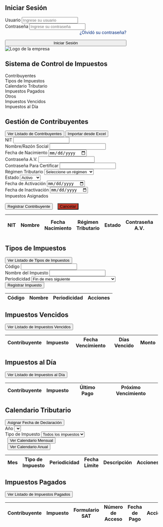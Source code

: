 <html><head><base href="." /><title>Sistema de Control de Impuestos</title>
<style>
:root {
  --primary: #002B7F;      /* National blue */
  --secondary: #003399;    /* Slightly lighter blue */
  --success: #27ae60;      /* Keep success green */
  --danger: #c0392b;       /* Keep danger red */
  --warning: #f39c12;      /* Keep warning orange */
  --light: #E8F0FF;       /* Light blue tinted background */
}

* {
  margin: 0;
  padding: 0;
  box-sizing: border-box;
  font-family: 'Segoe UI', Tahoma, Geneva, Verdana, sans-serif;
}

.menu-item i {
  margin-right: 8px;
}

body {
  background: var(--light);
}

#login-overlay {
  background: rgba(0, 0, 0, 0.8);
}

#login-overlay .modal {
  padding: 2rem;
  box-shadow: 0 4px 6px rgba(0, 0, 0, 0.1);
}

#login-overlay input {
  width: 100%;
  padding: 0.75rem;
  border: 1px solid #ddd;
  border-radius: 4px;
  font-size: 1rem;
}

#login-overlay .btn-primary {
  margin-top: 1rem;
}

.navbar {
  display: flex;
  align-items: center;
  gap: 1rem;
  background: var(--primary);
  background: linear-gradient(to bottom, var(--primary), var(--secondary));
  padding: 1rem;
  color: white;
}

.logo-container {
  width: 60px;
  height: 60px;
  background: white;
  border-radius: 8px;
  padding: 5px;
  display: flex;
  align-items: center;
  justify-content: center;
}

.logo-container img {
  max-width: 100%;
  max-height: 100%;
  object-fit: contain;
}

.navbar-content {
  flex: 1;
}

.menu {
  display: flex;
  gap: 1rem;
}

.menu-dropdown {
  position: relative;
  display: inline-block;
}

.dropdown-content {
  display: none;
  position: absolute;
  background: var(--primary);
  min-width: 200px;
  box-shadow: 0 8px 16px rgba(0,0,0,0.2);
  z-index: 1;
  border-radius: 4px;
  margin-top: 4px;
}

.menu-dropdown:hover .dropdown-content {
  display: block;
}

.dropdown-item {
  color: white;
  padding: 0.5rem 1rem;
  text-decoration: none;
  display: flex;
  align-items: center;
  cursor: pointer;
}

.dropdown-item:hover {
  background: var(--secondary);
}

.dropdown-item i {
  margin-right: 8px;
}

.menu-item {
  background: var(--secondary);
  color: white;
  padding: 0.5rem 1rem;
  border-radius: 4px;
  cursor: pointer;
  transition: all 0.3s ease;
  display: flex;
  align-items: center;
}

.menu-item:hover {
  background: var(--primary);
}

.content {
  padding: 2rem;
}

.section {
  display: none;
  background: linear-gradient(to bottom, #F5F8FF, #FFFFFF);
  padding: 2rem;
  border-radius: 8px;
  box-shadow: 0 2px 4px rgba(0,0,0,0.1);
}

.section.active {
  display: block;
}

.form-group {
  margin-bottom: 1rem;
}

label {
  display: block;
  margin-bottom: 0.5rem;
  color: var(--primary);
}

input, select {
  width: 100%;
  padding: 0.5rem;
  border: 1px solid #ddd;
  border-radius: 4px;
}

button {
  background: var(--primary);
  color: white;
  border: none;
  padding: 0.5rem 1rem;
  border-radius: 4px;
  cursor: pointer;
}

button:hover {
  background: var(--secondary);
}

table {
  width: 100%;
  border-collapse: collapse;
  margin-top: 1rem;
}

th, td {
  padding: 0.75rem 1rem; /* Increased horizontal padding */
  border: 1px solid #ddd;
  text-align: left;
  white-space: nowrap; /* Prevent text wrapping */
}

th {
  background: var(--primary);
  color: white;
}

.status {
  padding: 0.25rem 0.5rem;
  border-radius: 4px;
  color: white;
}

.status.vencido {
  background: var(--danger);
}

.status.aldia {
  background: var(--success);
}

.estado-activo {
  color: var(--success);
  font-weight: bold;
}

.estado-inactivo {
  color: var(--danger);
  font-weight: bold;
}

.form-columns {
  display: grid;
  grid-template-columns: 1fr 1fr;
  gap: 2rem;
}

.column {
  display: flex;
  flex-direction: column;
  gap: 1rem;
}

.action-buttons {
  margin-bottom: 1rem;
  display: flex;
  gap: 1rem;
}

.modal-overlay {
  display: none;
  position: fixed;
  top: 0;
  left: 0;
  right: 0;
  bottom: 0;
  background: rgba(0, 0, 0, 0.5);
  z-index: 1000;
}

.modal {
  position: fixed;
  top: 50%;
  left: 50%;
  transform: translate(-50%, -50%);
  background: linear-gradient(to bottom, #F5F8FF, #FFFFFF);
  border: 2px solid var(--primary);
  padding: 2rem;
  border-radius: 8px;
  width: 95%; /* Increased from 90% */
  max-width: 1400px; /* Increased from 1200px */
  overflow-y: auto;
  z-index: 1001;
}

.modal-close {
  position: absolute;
  top: 1rem;
  right: 1rem;
  background: var(--danger);
  color: white;
  border: none;
  padding: 0.5rem 1rem;
  border-radius: 4px;
  cursor: pointer;
}

.section table {
  display: none;
}

.calendar-filters {
  display: flex;
  gap: 1rem;
  margin-bottom: 1rem;
}

.calendar-filters .form-group {
  flex: 1;
  max-width: 200px;
}

#calendario-table td {
  padding: 0.75rem;
}

#calendario-table tr:nth-child(even) {
  background-color: #f8f9fa;
}

#calendario-table tr:hover {
  background-color: #e9ecef;
}

.checkbox-group {
  border: 1px solid #ddd;
  padding: 10px;
  border-radius: 4px;
  max-height: 200px;
  overflow-y: auto;
}

.checkbox-item {
  display: flex;
  align-items: center;
  margin-bottom: 8px;
}

.checkbox-item input[type="checkbox"] {
  width: auto;
  margin-right: 8px;
}

.checkbox-item label {
  margin: 0;
  flex: 1;
}

.btn-primary {
  background: var(--primary);
  color: white;
  border: none;
  padding: 0.5rem 1rem;
  border-radius: 4px;
  cursor: pointer;
  display: flex;
  align-items: center;
  gap: 0.5rem;
}

.btn-primary:hover {
  background: var(--secondary);
}

.btn-primary i {
  font-size: 0.9em;
}

.calendario-mensual {
  width: 100%;
  border-collapse: collapse;
  margin-top: 1rem;
}

.calendario-mensual th,
.calendario-mensual td {
  padding: 0.75rem;
  border: 1px solid #ddd;
  text-align: left;
}

.calendario-mensual th {
  background: var(--primary);
  color: white;
}

.calendario-mensual tr:nth-child(even) {
  background-color: #f8f9fa;
}

.calendario-mensual tr:hover {
  background-color: #e9ecef;
}

.modal h3 {
  margin-bottom: 1rem;
  color: var(--primary);
}

.calendar-grid {
  display: grid;
  grid-template-columns: repeat(7, 1fr);
  gap: 1px;
  background: var(--secondary);
  padding: 1px;
  margin: 15px 0;
  max-width: 600px; /* Reduced from 800px */
}

.calendar-header {
  background: var(--primary);
  color: white;
  padding: 6px; /* Reduce padding */
  text-align: center;
  font-weight: bold;
  font-size: 0.9em; /* Reduce font size */
}

.calendar-day {
  background: #F5F8FF;
  min-height: 70px; /* Reduced from 80px */
  padding: 6px; /* Reduced from 8px */
  position: relative;
}

.day-number {
  position: absolute;
  top: 3px;
  left: 3px;
  font-weight: bold;
  color: var(--primary);
  font-size: 0.9em; /* Reduce font size */
}

.event-dots {
  position: absolute;
  bottom: 3px;
  left: 3px;
  display: flex;
  gap: 3px; /* Increased from 2px to give more space between larger dots */
}

.event-dot {
  width: 10px; /* Increased from 6px */
  height: 10px; /* Increased from 6px */
  border-radius: 50%;
  background: var(--primary); /* Changed to match primary color variable */
}

.events-list {
  margin-top: 15px;
  border-top: 2px solid var(--primary);
  padding-top: 15px;
  font-size: 0.9em; /* Reduce font size */
}

.event-day {
  margin: 15px 0;
  padding: 12px;
  background: white;
  border-radius: 6px;
  box-shadow: 0 2px 4px rgba(0,0,0,0.1);
}

.event-item {
  margin: 8px 0;
  padding: 12px;
  border-left: 3px solid var(--primary);
  background: #F5F8FF;
  border-radius: 6px;
}

.event-name {
  font-size: 1em; /* Reduce font size */
}

.event-desc {
  font-size: 0.9em; /* Reduce font size */
}

.calendario-anual {
  display: grid;
  grid-template-columns: repeat(3, 1fr);
  gap: 1.5rem;
  padding: 1rem;
}

.calendario-anual-mes {
  background: linear-gradient(to bottom, #F5F8FF, #FFFFFF);
  border: 1px solid var(--primary);
  padding: 1rem;
  box-shadow: 0 2px 4px rgba(0,0,0,0.1);
}

.calendario-anual-mes h3 {
  color: var(--primary);
  border-bottom: 2px solid var(--primary);
  padding-bottom: 0.5rem;
  margin-bottom: 1rem;
  text-align: center;
}

.evento-anual {
  border-left: 4px solid var(--primary);
  background: #F5F8FF;
  padding: 0.75rem;
  margin: 0.5rem 0;
  border-radius: 0 4px 4px 0;
}

.evento-anual-fecha {
  color: var(--primary);
  font-weight: bold;
  margin-bottom: 0.25rem;
}

.evento-anual-impuesto {
  font-weight: 500;
  margin-bottom: 0.25rem;
}

.evento-anual-desc {
  font-size: 0.9em;
  color: #666;
}

#contribuyentes-table {
  min-width: 100%;
  overflow-x: auto;
  display: block;
}

.tax-paid-checkbox {
  appearance: none;
  -webkit-appearance: none;
  width: 20px;
  height: 20px;
  border: 2px solid var(--primary);
  border-radius: 50%;
  margin: 0 4px;
  cursor: pointer;
  position: relative;
  vertical-align: middle;
  transition: all 0.3s ease;
}

.tax-paid-checkbox:checked {
  background-color: var(--success);
  border-color: var(--success);
}

.tax-paid-checkbox:checked::after {
  content: '✓';
  position: absolute;
  color: white;
  font-size: 12px;
  top: 50%;
  left: 50%;
  transform: translate(-50%, -50%);
}

.tax-list {
  display: flex;
  flex-wrap: wrap;
  gap: 8px;
  align-items: center;
}

.tax-item {
  display: flex;
  align-items: center;
  background: #F5F8FF;
  padding: 4px 8px;
  border-radius: 4px;
  border: 1px solid #ddd;
}

.file-upload-zone {
  border: 2px dashed var(--primary);
  padding: 2rem;
  text-align: center;
  margin: 1rem 0;
  border-radius: 8px;
  background: #f8f9fa;
  transition: all 0.3s ease;
  cursor: pointer;
}

.file-upload-zone.dragover {
  background: #e3e8ff;
  border-color: var(--secondary);
}

.file-upload-zone i {
  font-size: 2rem;
  color: var(--primary);
  margin-bottom: 1rem;
}

.uploaded-file {
  display: flex;
  align-items: center;
  gap: 1rem;
  background: white;
  padding: 0.5rem 1rem;
  border-radius: 4px;
  margin-top: 1rem;
}

.uploaded-file i {
  color: var(--danger);
  cursor: pointer;
}

/* Add these styles for the form inputs in the payment modal */
.modal .form-group input {
  width: 100%;
  padding: 8px;
  margin-bottom: 15px;
  border: 1px solid #ddd;
  border-radius: 4px;
}

/* Add to existing CSS */
.modal .form-group input[type="date"] {
  width: 100%;
  padding: 8px;
  margin-bottom: 15px;
  border: 1px solid #ddd;
  border-radius: 4px;
}
</style>
<link rel="stylesheet" href="https://cdnjs.cloudflare.com/ajax/libs/font-awesome/6.0.0/css/all.min.css">
<script src="https://cdnjs.cloudflare.com/ajax/libs/xlsx/0.18.5/xlsx.full.min.js"></script>
</head>
<body>
<div id="login-overlay" class="modal-overlay" style="display: block;">
  <div class="modal" style="max-width: 400px;">
    <h2>Iniciar Sesión</h2>
    <div id="login-form">
      <div class="form-group">
        <label>Usuario</label>
        <input type="text" id="username" placeholder="Ingrese su usuario">
      </div>
      <div class="form-group">
        <label>Contraseña</label>
        <input type="password" id="password" placeholder="Ingrese su contraseña">
      </div>
      <div style="text-align: right; margin-bottom: 1rem;">
        <a href="#" onclick="showRecoveryForm()" style="color: var(--primary); text-decoration: none;">
          ¿Olvidó su contraseña?
        </a>
      </div>
      <button onclick="login()" class="btn-primary" style="width: 100%;">
        <i class="fas fa-sign-in-alt"></i> Iniciar Sesión
      </button>
    </div>
    <div id="recovery-form" style="display: none;">
      <div class="form-group">
        <label>Usuario</label>
        <input type="text" id="recovery-username" placeholder="Ingrese su usuario">
      </div>
      <div class="form-group">
        <label>Pregunta de Seguridad</label>
        <p>¿Cuál es su número de identificación?</p>
        <input type="text" id="security-answer" placeholder="Ingrese su respuesta">
      </div>
      <div style="display: flex; gap: 1rem; margin-top: 1rem;">
        <button onclick="recoverPassword()" class="btn-primary" style="flex: 1;">
          <i class="fas fa-key"></i> Recuperar Contraseña
        </button>
        <button onclick="showLoginForm()" style="flex: 1; background: var(--secondary);">
          <i class="fas fa-arrow-left"></i> Volver
        </button>
      </div>
    </div>
  </div>
</div>

<nav class="navbar">
  <div class="logo-container">
    <img src="" alt="Logo de la empresa" id="logo-img">
  </div>
  <div class="navbar-content">
    <h1>Sistema de Control de Impuestos</h1>
    <div class="menu">
      <div class="menu-item" onclick="showSection('contribuyentes')">
        <i class="fas fa-users"></i>
        Contribuyentes
      </div>
      <div class="menu-item" onclick="showSection('tipos-impuestos')">
        <i class="fas fa-file-invoice-dollar"></i>
        Tipos de Impuestos
      </div>
      <div class="menu-item" onclick="showSection('calendario-tributario')">
        <i class="fas fa-calendar-alt"></i>
        Calendario Tributario
      </div>
      <div class="menu-item" onclick="showSection('impuestos-pagados')">
        <i class="fas fa-check-double"></i>
        Impuestos Pagados
      </div>
      <div class="menu-dropdown">
        <div class="menu-item">
          <i class="fas fa-ellipsis-h"></i>
          Otros
        </div>
        <div class="dropdown-content">
          <div class="dropdown-item" onclick="showSection('impuestos-vencidos')">
            <i class="fas fa-clock"></i>
            Impuestos Vencidos
          </div>
          <div class="dropdown-item" onclick="showSection('impuestos-aldia')">
            <i class="fas fa-check-circle"></i>
            Impuestos al Día
          </div>
        </div>
      </div>
    </div>
  </div>
</nav>

<div class="content">
  <!-- Sección Contribuyentes -->
  <div id="contribuyentes" class="section">
    <h2>Gestión de Contribuyentes</h2>
    <div class="action-buttons">
      <button onclick="showListadoContribuyentes()">Ver Listado de Contribuyentes</button>
      <button onclick="importarExcel()" class="btn-primary">
        <i class="fas fa-file-upload"></i> Importar desde Excel
      </button>
    </div>
    <form id="contribuyente-form">
      <div class="form-columns">
        <div class="column">
          <div class="form-group">
            <label>NIT</label>
            <input type="text" id="dni" required>
          </div>
          <div class="form-group">
            <label>Nombre/Razón Social</label>
            <input type="text" id="nombre" required>
          </div>
          <div class="form-group">
            <label>Fecha de Nacimiento</label>
            <input type="date" id="fechaNacimiento" required>
          </div>
          <div class="form-group">
            <label>Contraseña A.V.</label>
            <input type="text" id="contrasenaAV" required>
          </div>
          <div class="form-group">
            <label>Contraseña Para Certificar</label>
            <input type="text" id="contrasenaCertificar" required>
          </div>
        </div>
        <div class="column">
          <div class="form-group">
            <label>Régimen Tributario</label>
            <select id="regimenTributario" required>
              <option value="">Seleccione un régimen</option>
              <option value="pequeno">Pequeño Contribuyente</option>
              <option value="simplificado">Régimen Simplificado</option>
              <option value="general">Régimen General</option>
              <option value="especial">Régimen Especial</option>
            </select>
          </div>
          <div class="form-group">
            <label>Estado</label>
            <select id="estado" required>
              <option value="activo">Activo</option>
              <option value="inactivo">Inactivo</option>
            </select>
          </div>
          <div class="form-group">
            <label>Fecha de Activación</label>
            <input type="date" id="fechaActivacion">
          </div>
          <div class="form-group">
            <label>Fecha de Inactivación</label>
            <input type="date" id="fechaInactivacion">
          </div>
        </div>
        <!-- Add this new column to the form-columns div in the contribuyentes section -->
        <div class="column">
          <div class="form-group">
            <label>Impuestos Asignados</label>
            <div id="impuestos-asignados" class="checkbox-group">
              <!-- Will be populated dynamically -->
            </div>
          </div>
        </div>
      </div>
      <div style="display: flex; gap: 1rem; margin-top: 1rem;">
        <button type="submit">Registrar Contribuyente</button>
        <button type="button" onclick="cancelarFormContribuyente()" style="background: var(--danger);">Cancelar</button>
      </div>
    </form>
    <table id="contribuyentes-table">
      <thead>
        <tr>
          <th>NIT</th>
          <th>Nombre</th>
          <th>Fecha Nacimiento</th>
          <th>Régimen Tributario</th>
          <th>Estado</th>
          <th>Contraseña A.V.</th>
          <th>Contraseña Para Certificar</th>
          <th>Impuestos Asignados</th>
          <th>Acciones</th>
        </tr>
      </thead>
      <tbody></tbody>
    </table>
  </div>

  <!-- Sección Tipos de Impuestos -->
  <div id="tipos-impuestos" class="section">
    <h2>Tipos de Impuestos</h2>
    <div class="action-buttons">
      <button onclick="showListadoImpuestos()">Ver Listado de Tipos de Impuestos</button>
    </div>
    <form id="impuesto-form">
      <div class="form-group">
        <label>Código</label>
        <input type="text" id="codigo" required>
      </div>
      <div class="form-group">
        <label>Nombre del Impuesto</label>
        <input type="text" id="nombre-impuesto" required>
      </div>
      <div class="form-group">
        <label>Periodicidad</label>
        <select id="periodicidad">
            <option value="findemes">Fin de mes siguiente</option>
            <option value="primeros13dias">Primeros 13 días hábiles del siguiente mes</option>
            <option value="trimestral">Trimestral fin del mes siguiente</option>
            <option value="primeros24dias">Primeros 24 días hábiles del siguiente mes</option>
            <option value="semestral">Semestral fin de mes siguiente</option>
            <option value="anual">31 de Marzo del siguiente año</option>
            <option value="primeros10dias">Primeros 10 días hábiles del siguiente mes</option>
            <option value="primeros20dias">Primeros 20 días hábiles del siguiente mes</option>
        </select>
      </div>
      <button type="submit">Registrar Impuesto</button>
    </form>
    <table id="impuestos-table">
      <thead>
        <tr>
          <th>Código</th>
          <th>Nombre</th>
          <th>Periodicidad</th>
          <th>Acciones</th>
        </tr>
      </thead>
      <tbody></tbody>
    </table>
  </div>

  <!-- Sección Impuestos Vencidos -->
  <div id="impuestos-vencidos" class="section">
    <h2>Impuestos Vencidos</h2>
    <div class="action-buttons">
      <button onclick="showListadoVencidos()">Ver Listado de Impuestos Vencidos</button>
    </div>
    <table id="vencidos-table">
      <thead>
        <tr>
          <th>Contribuyente</th>
          <th>Impuesto</th>
          <th>Fecha Vencimiento</th>
          <th>Días Vencido</th>
          <th>Monto</th>
        </tr>
      </thead>
      <tbody></tbody>
    </table>
  </div>

  <!-- Sección Impuestos al Día -->
  <div id="impuestos-aldia" class="section">
    <h2>Impuestos al Día</h2>
    <div class="action-buttons">
      <button onclick="showListadoAlDia()">Ver Listado de Impuestos al Día</button>
    </div>
    <table id="aldia-table">
      <thead>
        <tr>
          <th>Contribuyente</th>
          <th>Impuesto</th>
          <th>Último Pago</th>
          <th>Próximo Vencimiento</th>
        </tr>
      </thead>
      <tbody></tbody>
    </table>
  </div>

  <!-- Sección Calendario Tributario -->
  <div id="calendario-tributario" class="section">
    <h2>Calendario Tributario</h2>
    <div class="action-buttons">
      <button onclick="showCalendarioTributario()">Asignar Fecha de Declaración</button>
    </div>
    <div class="calendar-filters">
      <div class="form-group">
        <label>Año</label>
        <select id="calendar-year" onchange="actualizarCalendarioTributario()">
          <!-- Will be populated dynamically -->
        </select>
      </div>
      <div class="form-group">
        <label>Tipo de Impuesto</label>
        <select id="calendar-tax-type" onchange="actualizarCalendarioTributario()">
          <option value="todos">Todos los impuestos</option>
        </select>
      </div>
      <!-- New button -->
      <div class="form-group">
        <label>&nbsp;</label>
        <button onclick="mostrarCalendarioMensual()" class="btn-primary">
          <i class="fas fa-calendar-day"></i> Ver Calendario Mensual
        </button>
      </div>
      <div class="form-group">
        <label>&nbsp;</label>
        <button onclick="mostrarCalendarioAnual()" class="btn-primary">
          <i class="fas fa-calendar"></i> Ver Calendario Anual
        </button>
      </div>
    </div>
    <table id="calendario-table">
      <thead>
        <tr>
          <th>Mes</th>
          <th>Tipo de Impuesto</th>
          <th>Periodicidad</th>
          <th>Fecha Límite</th>
          <th>Descripción</th>
          <th>Acciones</th>
        </tr>
      </thead>
      <tbody></tbody>
    </table>
  </div>
  
  <!-- Sección Impuestos Pagados -->
  <div id="impuestos-pagados" class="section">
    <h2>Impuestos Pagados</h2>
    <div class="action-buttons">
      <button onclick="showListadoPagados()">Ver Listado de Impuestos Pagados</button>
    </div>
    <table id="pagados-table">
      <thead>
        <tr>
          <th>Contribuyente</th>
          <th>Impuesto</th>
          <th>Formulario SAT</th>
          <th>Número de Acceso</th>
          <th>Fecha de Pago</th>
          <th>Acciones</th>
        </tr>
      </thead>
      <tbody></tbody>
    </table>
  </div>
</div>

<script>
let contribuyentes = [];
let tiposImpuestos = [];
let contribuyentesImpuestos = [];
let pagosImpuestos = [];

document.addEventListener('DOMContentLoaded', () => {
  document.getElementById('login-overlay').style.display = 'block';
  showSection('contribuyentes');
  
  // Set default activation date to current date
  const today = new Date().toISOString().split('T')[0];
  document.getElementById('fechaActivacion').value = today;
  
  populateImpuestosCheckboxes();
  actualizarSelectAnios(); // Add this line

  // Add logo upload functionality
  const logoImg = document.getElementById('logo-img');
  
  // Create a hidden file input
  const fileInput = document.createElement('input');
  fileInput.type = 'file';
  fileInput.accept = 'image/*';
  fileInput.style.display = 'none';
  document.body.appendChild(fileInput);

  // Make the logo container clickable to trigger file selection
  const logoContainer = document.querySelector('.logo-container');
  logoContainer.style.cursor = 'pointer';
  logoContainer.title = 'Haga clic para cargar un logo';
  logoContainer.addEventListener('click', () => fileInput.click());

  // Handle file selection
  fileInput.addEventListener('change', (e) => {
    const file = e.target.files[0];
    if (file) {
      const reader = new FileReader();
      reader.onload = (event) => {
        logoImg.src = event.target.result;
        // Store in localStorage to persist across page reloads
        localStorage.setItem('companyLogo', event.target.result);
      };
      reader.readAsDataURL(file);
    }
  });

  // Load saved logo if exists
  const savedLogo = localStorage.getItem('companyLogo');
  if (savedLogo) {
    logoImg.src = savedLogo;
  }

  document.getElementById('contribuyente-form').addEventListener('submit', (e) => {
    e.preventDefault();
    const impuestosSeleccionados = Array.from(document.querySelectorAll('#impuestos-asignados input[type="checkbox"]:checked'))
      .map(checkbox => checkbox.value);
    
    const contribuyente = {
      dni: document.getElementById('dni').value,
      nombre: document.getElementById('nombre').value,
      fechaNacimiento: document.getElementById('fechaNacimiento').value,
      contrasenaAV: document.getElementById('contrasenaAV').value,
      contrasenaCertificar: document.getElementById('contrasenaCertificar').value,
      regimenTributario: document.getElementById('regimenTributario').value,
      estado: document.getElementById('estado').value,
      impuestosAsignados: impuestosSeleccionados,
      impuestosPagados: {}
    };
    
    contribuyentes.push(contribuyente);
    actualizarTablaContribuyentes();
    e.target.reset();
  });

  document.getElementById('impuesto-form').addEventListener('submit', (e) => {
    e.preventDefault();
    const impuesto = {
      codigo: document.getElementById('codigo').value,
      nombre: document.getElementById('nombre-impuesto').value,
      periodicidad: document.getElementById('periodicidad').value
    };
    tiposImpuestos.push(impuesto);
    actualizarTablaImpuestos();
    e.target.reset();
  });

  actualizarSelectTiposImpuestos();
  actualizarCalendarioTributario();
});

function login() {
  const username = document.getElementById('username').value;
  const password = document.getElementById('password').value;

  if (username === 'Maynor' && password === '1977362013') {
    document.getElementById('login-overlay').style.display = 'none';
  } else {
    alert('Usuario o contraseña incorrectos');
  }
}

function showRecoveryForm() {
  document.getElementById('login-form').style.display = 'none';
  document.getElementById('recovery-form').style.display = 'block';
}

function showLoginForm() {
  document.getElementById('login-form').style.display = 'block';
  document.getElementById('recovery-form').style.display = 'none';
}

function recoverPassword() {
  const username = document.getElementById('recovery-username').value;
  const securityAnswer = document.getElementById('security-answer').value;

  if (username === 'Maynor' && securityAnswer === '1977362013') {
    alert('Su contraseña es: 1977362013');
    showLoginForm();
  } else {
    alert('Los datos ingresados no son correctos');
  }
}

// Add this to ensure login screen shows on page load
document.addEventListener('DOMContentLoaded', () => {
  document.getElementById('login-overlay').style.display = 'block';
});

// Add this to hide content until logged in
function showSection(sectionId) {
  // Check if logged in
  if (document.getElementById('login-overlay').style.display !== 'none') {
    return; // Don't show sections if not logged in
  }
  
  document.querySelectorAll('.section').forEach(section => {
    section.classList.remove('active');
  });
  document.getElementById(sectionId).classList.add('active');
}

function actualizarSelectAnios() {
  const selectYear = document.getElementById('calendar-year');
  const currentYear = new Date().getFullYear();
  const startYear = currentYear - 2;
  const endYear = currentYear + 10;
  
  selectYear.innerHTML = '';
  
  for(let year = startYear; year <= endYear; year++) {
    const option = document.createElement('option');
    option.value = year;
    option.textContent = year;
    if(year === currentYear) {
      option.selected = true;
    }
    selectYear.appendChild(option);
  }
}

function populateImpuestosCheckboxes() {
  const container = document.getElementById('impuestos-asignados');
  container.innerHTML = tiposImpuestos.map(impuesto => `
    <div class="checkbox-item">
      <input type="checkbox" id="impuesto-${impuesto.codigo}" value="${impuesto.codigo}">
      <label for="impuesto-${impuesto.codigo}">${impuesto.nombre}</label>
    </div>
  `).join('');
}

function actualizarTablaContribuyentes() {
  const tbody = document.querySelector('#contribuyentes-table tbody');
  tbody.innerHTML = '';
  contribuyentes.forEach(c => {
    const impuestosAsignadosHTML = c.impuestosAsignados
      .map(codigo => {
        const impuesto = tiposImpuestos.find(i => i.codigo === codigo);
        // Skip if the tax is already paid
        if (!impuesto || (c.impuestosPagados && c.impuestosPagados[codigo])) return '';
        return `
          <div class="tax-item" id="tax-item-${c.dni}-${codigo}">
            <input type="checkbox" 
                   class="tax-paid-checkbox" 
                   id="paid-${c.dni}-${codigo}"
                   onchange="marcarImpuestoPagado('${c.dni}', '${codigo}', this.checked)">
            <label for="paid-${c.dni}-${codigo}">${impuesto.nombre}</label>
          </div>
        `;
      })
      .filter(html => html !== '') // Remove empty strings
      .join('');
      
    const tr = document.createElement('tr');
    tr.innerHTML = `
      <td>${c.dni}</td>
      <td>${c.nombre}</td>
      <td>${c.fechaNacimiento}</td>
      <td>${c.regimenTributario}</td>
      <td class="${c.estado === 'activo' ? 'estado-activo' : 'estado-inactivo'}">${c.estado}</td>
      <td>${c.contrasenaAV}</td>
      <td>${c.contrasenaCertificar}</td>
      <td><div class="tax-list">${impuestosAsignadosHTML}</div></td>
      <td>
        <button onclick="editarContribuyente('${c.dni}')">Editar</button>
        <button onclick="eliminarContribuyente('${c.dni}')">Eliminar</button>
      </td>
    `;
    tbody.appendChild(tr);
  });
}

function marcarImpuestoPagado(dni, codigoImpuesto, checked) {
  if (checked) {
    // Get current date to determine previous month (since payments are for previous period)
    const currentDate = new Date();
    const previousMonth = currentDate.getMonth() === 0 ? 11 : currentDate.getMonth() - 1;
    const previousMonthYear = currentDate.getMonth() === 0 ? currentDate.getFullYear() - 1 : currentDate.getFullYear();
    const meses = [
      'Enero', 'Febrero', 'Marzo', 'Abril', 'Mayo', 'Junio',
      'Julio', 'Agosto', 'Septiembre', 'Octubre', 'Noviembre', 'Diciembre'
    ];

    const modalContent = `
      <div class="form-group">
        <label>Número de Formulario SAT</label>
        <input type="text" id="numero-formulario-sat" required 
               placeholder="Ingrese el número de formulario SAT">
      </div>
      <div class="form-group">
        <label>Número de Acceso</label>
        <input type="text" id="numero-acceso" required 
               placeholder="Ingrese el número de acceso">
      </div>
      <div class="form-group">
        <label>Fecha de Pago</label>
        <input type="date" id="fecha-pago" required>
      </div>
      <div class="form-group">
        <label>Periodo que corresponde al pago:</label>
        <p style="color: var(--primary); font-weight: bold; margin: 10px 0;">
          ${meses[previousMonth]} ${previousMonthYear}
        </p>
      </div>
      <div class="form-group">
        <label>Documento PDF del Formulario</label>
        <div id="dropzone" class="file-upload-zone">
          <i class="fas fa-file-pdf"></i>
          <p>Arrastre aquí el documento PDF o haga clic para seleccionarlo</p>
          <input type="file" id="pdf-file" accept=".pdf" style="display: none;">
        </div>
        <div id="uploaded-files"></div>
      </div>
      <button onclick="confirmarPagoImpuesto('${dni}', '${codigoImpuesto}', '${meses[previousMonth]}', '${previousMonthYear}')" class="btn-primary">
        Confirmar Pago
      </button>
    `;
    showModal(modalContent, 'Registro de Pago de Impuesto');
    
    // Set default date to today
    document.getElementById('fecha-pago').valueAsDate = new Date();
    
    // Add dropzone functionality
    const dropzone = document.getElementById('dropzone');
    const fileInput = document.getElementById('pdf-file');
    const uploadedFiles = document.getElementById('uploaded-files');
    
    dropzone.onclick = () => fileInput.click();
    
    fileInput.onchange = (e) => handleFileUpload(e.target.files[0]);
    
    dropzone.ondragover = (e) => {
      e.preventDefault();
      dropzone.classList.add('dragover');
    };
    
    dropzone.ondragleave = () => dropzone.classList.remove('dragover');
    
    dropzone.ondrop = (e) => {
      e.preventDefault();
      dropzone.classList.remove('dragover');
      const file = e.dataTransfer.files[0];
      if (file && file.type === 'application/pdf') {
        handleFileUpload(file);
      } else {
        alert('Por favor, seleccione un archivo PDF');
      }
    };
  }
}

// Update confirmarPagoImpuesto to include month and year
function confirmarPagoImpuesto(dni, codigoImpuesto, mes, anio) {
  const numeroFormulario = document.getElementById('numero-formulario-sat').value;
  const numeroAcceso = document.getElementById('numero-acceso').value;
  const fechaPago = document.getElementById('fecha-pago').value;
  const pdfFile = document.getElementById('pdf-file').files[0];
  
  if (numeroFormulario && numeroAcceso && fechaPago) {
    if (!pdfFile) {
      if (!confirm('No ha adjuntado el documento PDF. ¿Desea continuar sin él?')) {
        return;
      }
    }
    
    const contribuyente = contribuyentes.find(c => c.dni === dni);
    if (contribuyente) {
      if (!contribuyente.impuestosPagados) {
        contribuyente.impuestosPagados = {};
      }
      
      // Convert PDF file to base64 for storage
      if (pdfFile) {
        const reader = new FileReader();
        reader.onload = function(e) {
          contribuyente.impuestosPagados[codigoImpuesto] = {
            pagado: true,
            numeroFormulario,
            numeroAcceso,
            fechaPago,
            periodoMes: mes,
            periodoAnio: anio,
            documentoPDF: {
              nombre: pdfFile.name,
              tipo: pdfFile.type,
              datos: e.target.result
            }
          };
          
          // Hide the tax item
          const taxItem = document.querySelector(`#tax-item-${dni}-${codigoImpuesto}`);
          if (taxItem) {
            taxItem.style.display = 'none';
          }
          
          actualizarTablaPagados();
          closeModal(document.querySelector('.modal-close'));
        };
        reader.readAsDataURL(pdfFile);
      } else {
        contribuyente.impuestosPagados[codigoImpuesto] = {
          pagado: true,
          numeroFormulario,
          numeroAcceso,
          fechaPago,
          periodoMes: mes,
          periodoAnio: anio,
          documentoPDF: null
        };
        
        const taxItem = document.querySelector(`#tax-item-${dni}-${codigoImpuesto}`);
        if (taxItem) {
          taxItem.style.display = 'none';
        }
        
        actualizarTablaPagados();
        closeModal(document.querySelector('.modal-close'));
      }
    }
  } else {
    alert('Por favor complete todos los campos requeridos');
  }
}

// Update actualizarTablaPagados to show period information
function actualizarTablaPagados() {
  const tbody = document.querySelector('#pagados-table tbody');
  tbody.innerHTML = '';
  
  contribuyentes.forEach(c => {
    if (c.impuestosPagados) {
      Object.entries(c.impuestosPagados).forEach(([codigoImpuesto, pago]) => {
        const impuesto = tiposImpuestos.find(i => i.codigo === codigoImpuesto);
        if (impuesto && pago.pagado) {
          const tr = document.createElement('tr');
          tr.innerHTML = `
            <td>${c.nombre}</td>
            <td>${impuesto.nombre}<br>
                <small style="color: var(--primary)">
                  Periodo: ${pago.periodoMes} ${pago.periodoAnio}
                </small>
            </td>
            <td>${pago.numeroFormulario}</td>
            <td>${pago.numeroAcceso}</td>
            <td>${pago.fechaPago}</td>
            <td>
              <div style="display: flex; gap: 8px;">
                <a href="https://declaraguate.sat.gob.gt/declaraguate-web/formularios/buscarFormulario.iface" 
                   target="_blank" 
                   class="btn-primary"
                   style="text-decoration: none;">
                  <i class="fas fa-external-link-alt"></i> Ver en SAT
                </a>
                ${pago.documentoPDF ? `
                  <button onclick="verPDF('${c.dni}', '${codigoImpuesto}')" class="btn-primary">
                    <i class="fas fa-file-pdf"></i> Ver PDF
                  </button>
                ` : ''}
              </div>
            </td>
          `;
          tbody.appendChild(tr);
        }
      });
    }
  });
}

function verPDF(dni, codigoImpuesto) {
  const contribuyente = contribuyentes.find(c => c.dni === dni);
  if (contribuyente && contribuyente.impuestosPagados[codigoImpuesto]?.documentoPDF) {
    const pdfData = contribuyente.impuestosPagados[codigoImpuesto].documentoPDF;
    
    // Create modal content with PDF viewer
    const modalContent = `
      <div style="height: 80vh; width: 100%;">
        <object
          data="${pdfData.datos}"
          type="application/pdf"
          width="100%"
          height="100%"
        >
          <p>Tu navegador no puede mostrar el PDF directamente. 
             <a href="${pdfData.datos}" target="_blank" download="${pdfData.nombre}">
               Haz clic aquí para descargar el archivo
             </a>
          </p>
        </object>
      </div>
    `;
    
    showModal(modalContent, `Visualización de ${pdfData.nombre}`);
  } else {
    alert('No se encontró el documento PDF asociado.');
  }
}

function showListadoPagados() {
  const table = document.querySelector('#pagados-table').cloneNode(true);
  showModal(table.outerHTML, 'Listado de Impuestos Pagados');
}

function actualizarTablaImpuestos() {
  const tbody = document.querySelector('#impuestos-table tbody');
  tbody.innerHTML = '';
  tiposImpuestos.forEach(i => {
    const tr = document.createElement('tr');
    tr.innerHTML = `
      <td>${i.codigo}</td>
      <td>${i.nombre}</td>
      <td>${i.periodicidad}</td>
      <td>
        <button onclick="editarImpuesto('${i.codigo}')">Editar</button>
        <button onclick="eliminarImpuesto('${i.codigo}')">Eliminar</button>
      </td>
    `;
    tbody.appendChild(tr);
  });
  actualizarSelectTiposImpuestos();
  populateImpuestosCheckboxes();
  actualizarCalendarioTributario();
}

function editarContribuyente(dni) {
  const contribuyente = contribuyentes.find(c => c.dni === dni);
  if (contribuyente) {
    document.getElementById('dni').value = contribuyente.dni;
    document.getElementById('nombre').value = contribuyente.nombre;
    document.getElementById('fechaNacimiento').value = contribuyente.fechaNacimiento;
    document.getElementById('contrasenaAV').value = contribuyente.contrasenaAV;
    document.getElementById('contrasenaCertificar').value = contribuyente.contrasenaCertificar;
    document.getElementById('regimenTributario').value = contribuyente.regimenTributario;
    document.getElementById('estado').value = contribuyente.estado;
    
    // Check the corresponding tax checkboxes
    document.querySelectorAll('#impuestos-asignados input[type="checkbox"]')
      .forEach(checkbox => {
        checkbox.checked = contribuyente.impuestosAsignados.includes(checkbox.value);
      });
  }
}

function eliminarContribuyente(dni) {
  contribuyentes = contribuyentes.filter(c => c.dni !== dni);
  actualizarTablaContribuyentes();
}

function editarImpuesto(codigo) {
  const impuesto = tiposImpuestos.find(i => i.codigo === codigo);
  if (impuesto) {
    document.getElementById('codigo').value = impuesto.codigo;
    document.getElementById('nombre-impuesto').value = impuesto.nombre;
    document.getElementById('periodicidad').value = impuesto.periodicidad;
  }
}

function eliminarImpuesto(codigo) {
  tiposImpuestos = tiposImpuestos.filter(i => i.codigo !== codigo);
  actualizarTablaImpuestos();
}

function generarDatosEjemplo() {
  const fechaActual = new Date();
  const impuestosVencidos = [
    {
      contribuyente: 'Juan Pérez',
      impuesto: 'Impuesto Predial',
      fechaVencimiento: '2023-10-15',
      diasVencido: 30,
      monto: 1500
    }
  ];

  const impuestosAlDia = [
    {
      contribuyente: 'María García',
      impuesto: 'Impuesto Vehicular',
      ultimoPago: '2023-11-15',
      proximoVencimiento: '2023-12-15'
    }
  ];

  actualizarTablaVencidos(impuestosVencidos);
  actualizarTablaAlDia(impuestosAlDia);
}

function actualizarTablaVencidos(datos) {
  const tbody = document.querySelector('#vencidos-table tbody');
  tbody.innerHTML = datos.map(d => `
    <tr>
      <td>${d.contribuyente}</td>
      <td>${d.impuesto}</td>
      <td>${d.fechaVencimiento}</td>
      <td>${d.diasVencido}</td>
      <td>$${d.monto}</td>
    </tr>
  `).join('');
}

function actualizarTablaAlDia(datos) {
  const tbody = document.querySelector('#aldia-table tbody');
  tbody.innerHTML = datos.map(d => `
    <tr>
      <td>${d.contribuyente}</td>
      <td>${d.impuesto}</td>
      <td>${d.ultimoPago}</td>
      <td>${d.proximoVencimiento}</td>
    </tr>
  `).join('');
}

function generarCalendarioTributario(year) {
  const meses = [
    'Enero', 'Febrero', 'Marzo', 'Abril', 'Mayo', 'Junio',
    'Julio', 'Agosto', 'Septiembre', 'Octubre', 'Noviembre', 'Diciembre'
  ];
  
  const calendario = [];
  
  tiposImpuestos.forEach(impuesto => {
    switch(impuesto.periodicidad) {
      case 'findemes':
        meses.forEach((mes, index) => {
          const nextMonth = (index + 2) > 12 ? 1 : (index + 2);
          const nextYear = (index + 2) > 12 ? parseInt(year) + 1 : year;
          const lastDay = new Date(nextYear, nextMonth, 0).getDate();
          
          calendario.push({
            mes: mes,
            impuesto: impuesto.nombre,
            periodicidad: 'Fin de mes siguiente',
            fechaLimite: `${nextYear}-${String(nextMonth).padStart(2, '0')}-${lastDay}`,
            descripcion: `Declaración y pago al fin del mes siguiente de ${impuesto.nombre}`
          });
        });
        break;
      case 'trimestral':
        [3, 6, 9, 12].forEach(month => {
          const nextMonth = month === 12 ? 1 : month + 1;
          const nextYear = month === 12 ? parseInt(year) + 1 : year;
          const lastDay = new Date(nextYear, nextMonth, 0).getDate();
          
          calendario.push({
            mes: meses[month - 1],
            impuesto: impuesto.nombre,
            periodicidad: 'Trimestral fin del mes siguiente',
            fechaLimite: `${nextYear}-${String(nextMonth).padStart(2, '0')}-${lastDay}`,
            descripcion: `Declaración y pago trimestral de ${impuesto.nombre}`
          });
        });
        break;

      case 'primeros13dias':
        meses.forEach((mes, index) => {
          const nextMonth = (index + 2) > 12 ? 1 : (index + 2);
          const nextYear = (index + 2) > 12 ? parseInt(year) + 1 : year;
          
          calendario.push({
            mes: mes,
            impuesto: impuesto.nombre,
            periodicidad: 'Primeros 13 días hábiles del siguiente mes',
            fechaLimite: `${nextYear}-${String(nextMonth).padStart(2, '0')}-13`,
            descripcion: `Declaración y pago dentro de los primeros 13 días hábiles del siguiente mes de ${impuesto.nombre}`
          });
        });
        break;

      case 'primeros24dias':
        meses.forEach((mes, index) => {
          const nextMonth = (index + 2) > 12 ? 1 : (index + 2);
          const nextYear = (index + 2) > 12 ? parseInt(year) + 1 : year;
          
          calendario.push({
            mes: mes,
            impuesto: impuesto.nombre,
            periodicidad: 'Primeros 24 días hábiles del siguiente mes',
            fechaLimite: `${nextYear}-${String(nextMonth).padStart(2, '0')}-24`,
            descripcion: `Declaración y pago dentro de los primeros 24 días hábiles del siguiente mes de ${impuesto.nombre}`
          });
        });
        break;

      case 'semestral':
        [6, 12].forEach(month => {
          const nextMonth = month === 12 ? 1 : month + 1;
          const nextYear = month === 12 ? parseInt(year) + 1 : year;
          const lastDay = new Date(nextYear, nextMonth, 0).getDate();
          
          calendario.push({
            mes: meses[month - 1],
            impuesto: impuesto.nombre,
            periodicidad: 'Semestral fin del mes siguiente',
            fechaLimite: `${nextYear}-${String(nextMonth).padStart(2, '0')}-${lastDay}`,
            descripcion: `Declaración y pago semestral de ${impuesto.nombre}`
          });
        });
        break;

      case 'anual':
        calendario.push({
          mes: 'Marzo',
          impuesto: impuesto.nombre,
          periodicidad: 'Anual - 31 de Marzo',
          fechaLimite: `${parseInt(year) + 1}-03-31`,
          descripcion: `Declaración y pago anual de ${impuesto.nombre}`
        });
        break;
    }
  });
  
  return calendario;
}

function actualizarCalendarioTributario() {
  const year = document.getElementById('calendar-year').value;
  const taxType = document.getElementById('calendar-tax-type').value;
  
  let calendario = generarCalendarioTributario(year);
  
  if (taxType !== 'todos') {
    calendario = calendario.filter(item => item.impuesto === taxType);
  }
  
  const tbody = document.querySelector('#calendario-table tbody');
  tbody.innerHTML = calendario.map(item => `
    <tr>
      <td>${item.mes}</td>
      <td>${item.impuesto}</td>
      <td>${item.periodicidad}</td>
      <td>${item.fechaLimite}</td>
      <td>${item.descripcion}</td>
      <td>
        <button onclick="asignarFechaPago('${item.mes}', '${item.impuesto}')" class="btn-primary">
          <i class="fas fa-calendar-plus"></i> Asignar Fecha de Pago
        </button>
      </td>
    </tr>
  `).join('');
}

function asignarFechaPago(mes, impuesto) {
  const modalContent = `
    <div class="form-group">
      <label>Fecha de Pago para ${impuesto} - ${mes}</label>
      <input type="date" id="fecha-pago-impuesto" required>
    </div>
    <button onclick="guardarFechaPago('${mes}', '${impuesto}')" class="btn-primary">Guardar Fecha de Pago</button>
  `;
  showModal(modalContent, 'Asignar Fecha de Pago');
}

function guardarFechaPago(mes, impuesto) {
  const fechaPago = document.getElementById('fecha-pago-impuesto').value;
  if (fechaPago) {
    alert(`Fecha de pago guardada para ${impuesto} - ${mes}: ${fechaPago}`);
    const modalOverlay = document.querySelector('.modal-overlay');
    if (modalOverlay) {
      modalOverlay.remove();
    }
  }
}

function actualizarSelectTiposImpuestos() {
  const select = document.getElementById('calendar-tax-type');
  select.innerHTML = '<option value="todos">Todos los impuestos</option>';
  tiposImpuestos.forEach(impuesto => {
    select.innerHTML += `<option value="${impuesto.nombre}">${impuesto.nombre}</option>`;
  });
}

function mostrarCalendarioMensual() {
  const currentDate = new Date();
  const currentMonth = currentDate.getMonth();
  const currentYear = currentDate.getFullYear();
  const meses = [
    'Enero', 'Febrero', 'Marzo', 'Abril', 'Mayo', 'Junio',
    'Julio', 'Agosto', 'Septiembre', 'Octubre', 'Noviembre', 'Diciembre'
  ];

  // Get previous month
  const previousMonth = currentMonth === 0 ? 11 : currentMonth - 1;
  const previousMonthYear = currentMonth === 0 ? currentYear - 1 : currentYear;

  // Get first day of month and number of days
  const firstDay = new Date(currentYear, currentMonth, 1).getDay();
  const daysInMonth = new Date(currentYear, currentMonth + 1, 0).getDate();
  
  let calendario = generarCalendarioTributario(currentYear);
  calendario = calendario.filter(item => item.mes === meses[currentMonth]);
  
  // Create map of dates with events
  const eventDates = {};
  calendario.forEach(item => {
    const day = new Date(item.fechaLimite).getDate();
    if (!eventDates[day]) {
      eventDates[day] = [];
    }
    eventDates[day].push(item);
  });

  let calendarHTML = `
    <h3>${meses[currentMonth]} ${currentYear}</h3>
    <div class="calendar-grid">
      <div class="calendar-header">Domingo</div>
      <div class="calendar-header">Lunes</div>
      <div class="calendar-header">Martes</div>
      <div class="calendar-header">Miércoles</div>
      <div class="calendar-header">Jueves</div>
      <div class="calendar-header">Viernes</div>
      <div class="calendar-header">Sábado</div>
  `;

  // Add empty cells for days before start of month
  for (let i = 0; i < firstDay; i++) {
    calendarHTML += '<div class="calendar-day empty"></div>';
  }

  // Add days with events
  for (let day = 1; day <= daysInMonth; day++) {
    const events = eventDates[day] || [];
    const hasEvents = events.length > 0;
    
    calendarHTML += `
      <div class="calendar-day ${hasEvents ? 'has-events' : ''}">
        <span class="day-number">${day}</span>
        ${hasEvents ? `
          <div class="event-dots">
            ${events.map(event => `
              <div class="event-dot" title="${event.impuesto}: ${event.descripcion}"></div>
            `).join('')}
          </div>
        ` : ''}
      </div>
    `;
  }

  calendarHTML += '</div>';
  
  // Add event list below calendar with previous month reference
  if (Object.keys(eventDates).length > 0) {
    calendarHTML += `
      <div class="events-list">
        <h4>Eventos del mes:</h4>
        ${Object.entries(eventDates).map(([day, events]) => `
          <div class="event-day">
            <strong>${day} de ${meses[currentMonth]} - Fecha límite de pago:</strong>
            ${events.map(event => `
              <div class="event-item">
                <span class="event-name">${event.impuesto}</span>
                <span class="event-desc">
                  <strong>Descripción:</strong> Corresponde a la declaración de ${meses[previousMonth]} de ${previousMonthYear}
                </span>
              </div>
            `).join('')}
          </div>
        `).join('')}
      </div>
    `;
  }

  showModal(calendarHTML, 'Calendario Tributario Mensual');
}

function mostrarCalendarioAnual() {
  const year = document.getElementById('calendar-year').value;
  const calendario = generarCalendarioTributario(year);
  
  const meses = [
    'Enero', 'Febrero', 'Marzo', 'Abril', 'Mayo', 'Junio',
    'Julio', 'Agosto', 'Septiembre', 'Octubre', 'Noviembre', 'Diciembre'
  ];

  let calendarHTML = '<div class="calendario-anual">';
  
  meses.forEach(mes => {
    const eventosDelMes = calendario.filter(item => item.mes === mes);
    
    if (eventosDelMes.length > 0) {
      calendarHTML += `
        <div class="calendario-anual-mes">
          <h3>${mes} ${year}</h3>
          ${eventosDelMes.map(evento => `
            <div class="evento-anual">
              <div class="evento-anual-fecha">${evento.fechaLimite}</div>
              <div class="evento-anual-impuesto">${evento.impuesto}</div>
              <div class="evento-anual-desc">${evento.descripcion}</div>
            </div>
          `).join('')}
        </div>
      `;
    }
  });
  
  calendarHTML += '</div>';
  
  showModal(calendarHTML, `Calendario Tributario Anual ${year}`);
}

function showCalendarioTributario() {
  const table = document.querySelector('#calendario-table').cloneNode(true);
  showModal(table.outerHTML, 'Calendario Tributario');
}

function showModal(content, title) {
  const modalOverlay = document.createElement('div');
  modalOverlay.className = 'modal-overlay';
  
  const modal = document.createElement('div');
  modal.className = 'modal';
  
  modal.innerHTML = `
    <h2>${title}</h2>
    <button class="modal-close" onclick="closeModal(this)">Cerrar</button>
    ${content}
  `;
  
  modalOverlay.appendChild(modal);
  document.body.appendChild(modalOverlay);
  modalOverlay.style.display = 'block';
}

function closeModal(button) {
  const modalOverlay = button.closest('.modal-overlay');
  modalOverlay.remove();
}

function showListadoContribuyentes() {
  const table = document.querySelector('#contribuyentes-table').cloneNode(true);
  showModal(table.outerHTML, 'Listado de Contribuyentes');
}

function showListadoImpuestos() {
  const table = document.querySelector('#impuestos-table').cloneNode(true);
  showModal(table.outerHTML, 'Listado de Tipos de Impuestos');
}

function showListadoVencidos() {
  const table = document.querySelector('#vencidos-table').cloneNode(true);
  showModal(table.outerHTML, 'Listado de Impuestos Vencidos');
}

function showListadoAlDia() {
  const table = document.querySelector('#aldia-table').cloneNode(true);
  showModal(table.outerHTML, 'Listado de Impuestos al Día');
}

function cancelarFormContribuyente() {
  document.getElementById('contribuyente-form').reset();
  document.querySelectorAll('#impuestos-asignados input[type="checkbox"]')
    .forEach(checkbox => checkbox.checked = false);
}

function importarExcel() {
  const modalContent = `
    <div class="form-group">
      <label>Seleccione archivo Excel (.xlsx, .xls)</label>
      <input type="file" id="excel-file" accept=".xlsx, .xls" class="form-control">
    </div>
    <div class="form-group">
      <button onclick="procesarArchivoExcel()" class="btn-primary">
        <i class="fas fa-upload"></i> Importar Datos
      </button>
    </div>
  `;
  showModal(modalContent, 'Importar Contribuyentes desde Excel');
}

function procesarArchivoExcel() {
  const fileInput = document.getElementById('excel-file');
  const file = fileInput.files[0];
  
  if (!file) {
    alert('Por favor seleccione un archivo Excel');
    return;
  }

  const reader = new FileReader();
  reader.onload = function(e) {
    const data = new Uint8Array(e.target.result);
    const workbook = XLSX.read(data, {type: 'array'});
    
    // Assume first sheet contains data
    const firstSheetName = workbook.SheetNames[0];
    const worksheet = workbook.Sheets[firstSheetName];
    
    // Convert to JSON
    const jsonData = XLSX.utils.sheet_to_json(worksheet);
    
    // Process each row
    jsonData.forEach(row => {
      const contribuyente = {
        dni: row.NIT || row.dni || '',
        nombre: row.Nombre || row['Razón Social'] || row.nombre || '',
        fechaNacimiento: row['Fecha de Nacimiento'] || row.fechaNacimiento || '',
        contrasenaAV: row['Contraseña AV'] || row.contrasenaAV || '',
        contrasenaCertificar: row['Contraseña Para Certificar'] || row.contrasenaCertificar || '',
        regimenTributario: row['Régimen Tributario'] || row.regimenTributario || '',
        estado: row.Estado || row.estado || 'activo',
        impuestosAsignados: (row['Impuestos Asignados'] || '').split(',').map(i => i.trim()).filter(i => i),
        impuestosPagados: {}
      };
      
      // Add only if DNI is not empty and not duplicate
      if (contribuyente.dni && !contribuyentes.find(c => c.dni === contribuyente.dni)) {
        contribuyentes.push(contribuyente);
      }
    });
    
    actualizarTablaContribuyentes();
    alert('Importación completada exitosamente');
    closeModal(document.querySelector('.modal-close'));
  };
  
  reader.readAsArrayBuffer(file);
}

generarDatosEjemplo();
</script>
</body></html>
